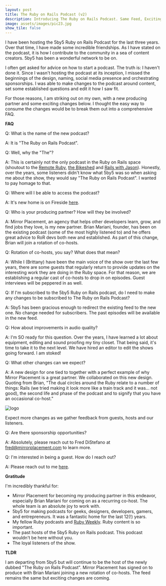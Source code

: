 ```yaml
---
layout: post
title: The Ruby on Rails Podcast (v2)
description: Introducing The Ruby on Rails Podcast. Same Feed, Exciting Changes. 
image: assets/images/pic23.jpg
show_tile: false
---
```


I have been hosting the 5by5 Ruby on Rails Podcast for the last three years. Over that time, I have made some incredible friendships. As I have
stated on the podcast, it is how I contribute to the community in a sea of content creators. 5by5 has been a wonderful network to be on.

I often get asked for advice on how to start a podcast. The truth is: I haven't done it. Since I wasn't hosting the 
podcast at its inception, I missed the beginnings of the design, naming, social media presence and orchestrating sponsorships. I was able to make changes to the podcast around
content, set some established questions and edit it how I saw fit. 

For those reasons, I am striking out on my own, with a new producing partner and some exciting changes below. I thought the 
easy way to consume the changes would be to break them out into a comprehensive FAQ.  

__FAQ__

Q: What is the name of the new podcast? 

A: It is "The Ruby on Rails Podcast". 

Q: Well, why the "The"? 

A: This is certainly not the only podcast in the Ruby on Rails space (shoutout to the [Remote Ruby](https://remoteruby.transistor.fm/), [the Bikeshed](https://www.bikeshed.fm/) and [Rails with Jason](https://www.codewithjason.com/rails-with-jason-podcast/)).
Honestly, over the years, some listeners didn't know what 5by5 was so when asking me about the show, they would say "The Ruby on Rails Podcast".
I wanted to pay homage to that. 

Q: Where will I be able to access the podcast? 

A: It's new home is on Fireside [here](https://therubyonrailspodcast.fireside.fm).

Q: Who is your producing partner? How will they be involved?

A: Mirror Placement, an agency that helps other developers learn, grow, and find jobs they love, is my new partner. Brian Mariani, founder, has been on the
existing podcast (some of the most highly listened to) and he offers great advice to RoR devs both new and established. As part of this change, 
Brian will join a rotation of co-hosts. 

Q: Rotation of co-hosts, you say? What does that mean?

A: While I (Brittany) have been the main voice of the show over the last few years, there are some guests that regularly return to 
provide updates on the interesting work they are doing in the Ruby space. For that reason, we are establishing a regular cast of
co-hosts to drop in on episodes. Guest interviews will be peppered in as well. 

Q: If I'm subscribed to the 5by5 Ruby on Rails podcast, do I need to make any changes to be subscribed to The Ruby on Rails Podcast?

A: 5by5 has been gracious enough to redirect the existing feed to the new one. No change needed for subscribers. The past episodes
will be available in the new feed.

Q: How about improvements in audio quality? 

A: I'm SO ready for this question. Over the years, I have learned a lot about equipment, editing and sound proofing my tiny closet. That being
said, it's time to take it to the next level. We have hired an editor to edit the shows going forward. I am stoked!

Q: What other changes can we expect? 

A: A new design for one tied to together with a perfect example of why Mirror Placement is a great partner. We collaborated on this new design. 
Quoting from Brian, "The dual circles around the Ruby relate to a number of things: Rails (we tried making it look more like a train track and it was... not good), 
the second life and phase of the podcast and to signify that you have an occasional co-host."

![logo](/assets/pic22.jpg)

Expect more changes as we gather feedback from guests, hosts and our listeners. 

Q: Are there sponsorship opportunities? 

A: Absolutely, please reach out to Fred DiStefano at fred@mirrorplacement.com to learn more. 

Q: I'm interested in being a guest. How do I reach out? 

A: Please reach out to me [here](https://brittanymartin.dev/podcasts/).

__Gratitude__

I'm incredibly thankful for: 

* Mirror Placement for becoming my producing partner in this endeavor, especially Brian Mariani for coming on as a recurring co-host.
The whole team is an absolute joy to work with. 
* 5by5 for making podcasts for geeks, designers, developers, gamers, and entrepreneurs. It was a fantastic home for the last 12(!) years.
* My fellow Ruby podcasts and [Ruby Weekly](https://rubyweekly.com/). Ruby content is so important. 
* The past hosts of the 5by5 Ruby on Rails podcast. This podcast wouldn't be here without you. 
* The loyal listeners of the show. 

__TLDR__

I am departing from 5by5 but will continue to be the host of the newly dubbed "The Ruby on Rails Podcast". Mirror Placement has
signed on to produce with Brian Mariani joining a new rotation of co-hosts. The feed remains the same but exciting changes are
coming. 